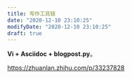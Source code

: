 ```yaml
---
title: 写作工具链
date: "2020-12-10 23:10:25"
modifyDate: "2020-12-10 23:10:25"
draft: true
---
```

 **Vi + Asciidoc + blogpost.py**。



https://zhuanlan.zhihu.com/p/33237828
